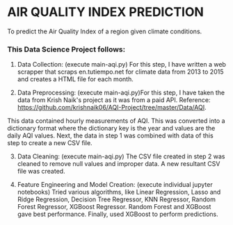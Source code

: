 
# AIR QUALITY INDEX PREDICTION

To predict the Air Quality Index of a region given climate conditions.

### This Data Science Project follows:

1. Data Collection: (execute main-aqi.py) For this step, I have written a web scrapper that scraps en.tutiempo.net for climate data from 2013 to 2015 and creates a HTML file for each month.

2. Data Preprocessing: (execute main-aqi.py)For this step, I have taken the data from Krish Naik's project as it was from a paid API.
Reference: https://github.com/krishnaik06/AQI-Project/tree/master/Data/AQI.

This data contained hourly measurements of AQI.
This was converted into a dictionary format where the dictionary key is the year and values are the daily AQI values.
Next, the data in step 1 was combined with data of this step to create a new CSV file.

3. Data Cleaning: (execute main-aqi.py)
The CSV file created in step 2 was cleaned to remove null values and improper data. A new resultant CSV file was created.

4. Feature Engineering and Model Creation: (execute individual jupyter notebooks)
Tried various algorithms, like Linear Regression, Lasso and Ridge Regression, Decision Tree Regressor, KNN Regressor, Random Forest Regressor, XGBoost Regressor.
Random Forest and XGBoost gave best performance. Finally, used XGBoost to perform predictions.

